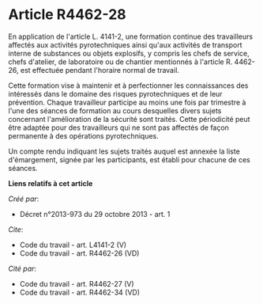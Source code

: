 # Article R4462-28

En application de l'article L. 4141-2, une formation continue des travailleurs affectés aux activités pyrotechniques ainsi
qu'aux activités de transport interne de substances ou objets explosifs, y compris les chefs de service, chefs d'atelier, de
laboratoire ou de chantier mentionnés à l'article R. 4462-26, est effectuée pendant l'horaire normal de travail. 

Cette formation vise à maintenir et à perfectionner les connaissances des intéressés dans le domaine des risques
pyrotechniques et de leur prévention. Chaque travailleur participe au moins une fois par trimestre à l'une des séances de
formation au cours desquelles divers sujets concernant l'amélioration de la sécurité sont traités. Cette périodicité peut
être adaptée pour des travailleurs qui ne sont pas affectés de façon permanente à des opérations pyrotechniques. 

Un compte rendu indiquant les sujets traités auquel est annexée la liste d'émargement, signée par les participants, est
établi pour chacune de ces séances.

**Liens relatifs à cet article**

_Créé par_:

  - Décret n°2013-973 du 29 octobre 2013 - art. 1

_Cite_:

  - Code du travail - art. L4141-2 (V)
  - Code du travail - art. R4462-26 (VD)

_Cité par_:

  - Code du travail - art. R4462-27 (V)
  - Code du travail - art. R4462-34 (VD)
